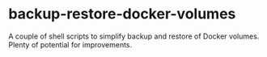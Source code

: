 # backup-restore-docker-volumes
A couple of shell scripts to simplify backup and restore of Docker volumes. Plenty of potential for improvements.